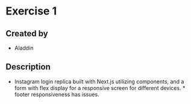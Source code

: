 # Exercise 1
## Created by
- Aladdin
## Description
- Instagram login replica built with Next.js utilizing components, and a form with flex display for a responsive screen for different devices. * footer responsiveness has issues.